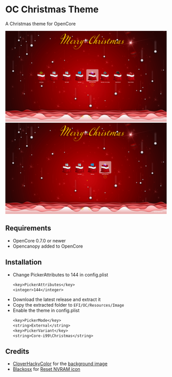 # OC Christmas Theme
A Christmas theme for OpenCore

<img src="Preview/Preview1.png">
<img src="Preview/Preview2.png">

## Requirements
- OpenCore 0.7.0 or newer
- Opencanopy added to OpenCore
## Installation
- Change PickerAttributes to 144 in config.plist
    ```
    <key>PickerAttributes</key>
    <integer>144</integer>
    ```
- Download the latest release and extract it
- Copy the extracted folder to `EFI/OC/Resources/Image`
- Enable the theme in config.plist
    ```
    <key>PickerMode</key>
    <string>External</string>
    <key>PickerVariant</key>
    <string>Core-i99\Christmas</string>
    ```

## Credits
- [CloverHackyColor](https://github.com/CloverHackyColor) for the [background image](https://github.com/CloverHackyColor/CloverThemes/blob/master/christmas/background.png)
- [Blackosx](https://github.com/blackosx) for [Reset NVRAM icon](https://github.com/blackosx/OpenCanopyIcons/blob/master/Set1/Tool/ResetNVRAM.icns)